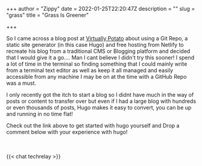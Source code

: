 +++
author = "Zippy"
date = 2022-01-25T22:20:47Z
description = ""
slug = "grass"
title = "Grass Is Greener"

+++

So I came across a blog post at [Virtually Potato](https://www.virtuallypotato.com/ "Virtually Potato") about using a Git Repo, a static site generator (in this case Hugo) and free hosting from Netlify to recreate his blog from a traditional CMS or Blogging platform and decided that I would give it a go.... Man I cant believe I didn't try this sooner! I spend a lot of time in the terminal so finding something that I could mainly write from a terminal text editor as well as keep it all managed and easily accessible from any machine I may be on at the time with a GitHub Repo was a must. 

I only recently got the itch to start a blog so I didnt have much in the way of posts or content to transfer over but even if I had a large blog with hundreds or even thousands of posts, Hugo makes it easy to convert, you can be up and running in no time flat!

Check out the link above to get started with hugo yourself and Drop a comment below with your experience with hugo!

<br>
<br>
{{< chat techrelay >}}